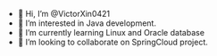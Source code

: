 - 👋 Hi, I’m @VictorXin0421
- 👀 I’m interested in Java development.
- 🌱 I’m currently learning Linux and Oracle database
- 💞️ I’m looking to collaborate on SpringCloud project.

<!---
VictorXin0421/VictorXin0421 is a ✨ special ✨ repository because its `README.md` (this file) appears on your GitHub profile.
You can click the Preview link to take a look at your changes.
--->
